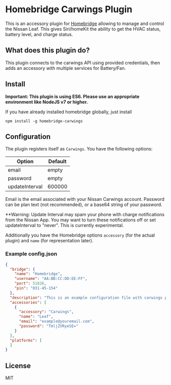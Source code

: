 # Homebridge Carwings Plugin

This is an accessory plugin for [Homebridge](https://github.com/nfarina/homebridge) allowing to manage and control the Nissan Leaf. This gives Siri/homeKit the ability to get the HVAC status, battery level, and charge status.

## What does this plugin do?

This plugin connects to the carwings API using provided credentials, then adds an accessory with multiple services for Battery/Fan.

## Install

**Important: This plugin is using ES6. Please use an appropriate environment like NodeJS v7 or higher.**

If you have already installed homebridge globally, just install

```npm install -g homebridge-carwings```

## Configuration

The plugin registers itself as `Carwings`. You have the following options:

| Option   | Default   |
| -------- | --------- |
| email     | empty |
| password     | empty      |
| updateInterval   | 600000      |

Email is the email associated with your Nissan Carwings account.
Password can be plan text (not recommended), or a base64 string of your password.

**Warning: Update Interval may spam your phone with charge notifications from the Nissan App. You may want to turn these notifications off or set updateInterval to "never". This is currently experimental.

Additionally you have the Homebridge options `accessory` (for the actual plugin) and `name` (for representation later).

### Example config.json


```json
{
  "bridge": {
    "name": "Homebridge",
    "username": "AA:BB:CC:DD:EE:FF",
    "port": 51826,
    "pin": "031-45-154"
  },
  "description": "This is an example configuration file with carwings plugin.",
  "accessories": [
    {
      "accessory": "Carwings",
      "name": "Leaf",
      "email": "example@youremail.com",
      "password": "TmljZVRyeSE="
    }
  ],
  "platforms": [
  ]
}
```

## License
MIT
